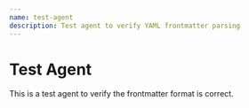 ```yaml
---
name: test-agent
description: Test agent to verify YAML frontmatter parsing
---
```


# Test Agent

This is a test agent to verify the frontmatter format is correct.
